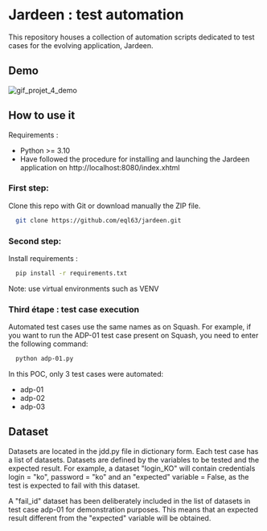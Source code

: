 
# Jardeen : test automation

This repository houses a collection of automation scripts dedicated to test cases for the evolving application, Jardeen. 

## Demo

![gif_projet_4_demo](https://github.com/eql63/jardeen/assets/150632054/851dee1e-fe87-44fa-8859-179b32d1f48e)



## How to use it

Requirements : 
- Python >= 3.10
- Have followed the procedure for installing and launching the Jardeen application on http://localhost:8080/index.xhtml

### First step:
Clone this repo with Git or download manually the ZIP file.

```bash
  git clone https://github.com/eql63/jardeen.git
```
### Second step: 
Install requirements :
```bash
  pip install -r requirements.txt
```
Note: use virtual environments such as VENV

### Third étape : test case execution
Automated test cases use the same names as on Squash. For example, if you want to run the ADP-01 test case present on Squash, you need to enter the following command:
```bash
  python adp-01.py
```

In this POC, only 3 test cases were automated:
- adp-01
- adp-02
- adp-03

## Dataset

Datasets are located in the jdd.py file in dictionary form. Each test case has a list of datasets. Datasets are defined by the variables to be tested and the expected result. For example, a dataset "login_KO" will contain credentials login = "ko", password = "ko" and an "expected" variable = False, as the test is expected to fail with this dataset. 

A "fail_id" dataset has been deliberately included in the list of datasets in test case adp-01 for demonstration purposes. This means that an expected result different from the "expected" variable will be obtained.